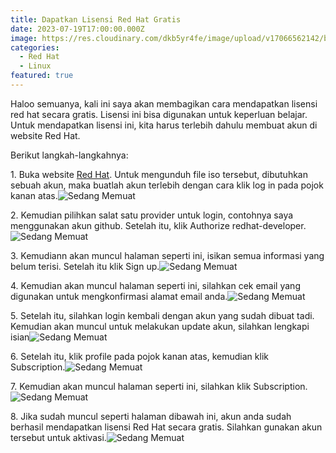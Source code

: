 ```yaml
---
title: Dapatkan Lisensi Red Hat Gratis
date: 2023-07-19T17:00:00.000Z
image: https://res.cloudinary.com/dkb5yr4fe/image/upload/v17066562142/banner/9.png
categories:
  - Red Hat
  - Linux
featured: true
---
```


Haloo semuanya, kali ini saya akan membagikan cara mendapatkan lisensi red hat secara gratis. Lisensi ini bisa digunakan untuk keperluan belajar. Untuk mendapatkan lisensi ini, kita harus terlebih dahulu membuat akun di website Red Hat.

Berikut langkah-langkahnya:

1\. Buka website [Red Hat](https://developers.redhat.com/products/rhel/download). Untuk mengunduh file iso tersebut, dibutuhkan sebuah akun, maka buatlah akun terlebih dengan cara klik log in pada pojok kanan atas.![Sedang Memuat](https://res.cloudinary.com/dkb5yr4fe/image/upload/v17066562142/post/9/1d27163e21a47005e216c29c7960319b400850c8-1353x640.webp)

2\. Kemudian pilihkan salat satu provider untuk login, contohnya saya menggunakan akun github. Setelah itu, klik Authorize redhat-developer.![Sedang Memuat](https://res.cloudinary.com/dkb5yr4fe/image/upload/v17066562142/post/9/932c329b5a442a946305d7f513090976ad42fa1b-1342x635.webp)

3\. Kemudiann akan muncul halaman seperti ini, isikan semua informasi yang belum terisi. Setelah itu klik Sign up.![Sedang Memuat](https://res.cloudinary.com/dkb5yr4fe/image/upload/v17066562142/post/9/78772f5e012013c3b603ca0587266a81cc6a2148-590x756.webp)

4\. Kemudian akan muncul halaman seperti ini, silahkan cek email yang digunakan untuk mengkonfirmasi alamat email anda.![Sedang Memuat](https://res.cloudinary.com/dkb5yr4fe/image/upload/v17066562142/post/9/255ce4fb5560585f7d90ad2391272cf147203352-1366x768.webp)

5\. Setelah itu, silahkan login kembali dengan akun yang sudah dibuat tadi. Kemudian akan muncul untuk melakukan update akun, silahkan lengkapi isian![Sedang Memuat](https://res.cloudinary.com/dkb5yr4fe/image/upload/v17066562142/post/9/ce51f2dc7830c2c32e6863979aed4a2c091dbe91-1349x566.webp)

6\. Setelah itu, klik profile pada pojok kanan atas, kemudian klik Subscription.![Sedang Memuat](https://res.cloudinary.com/dkb5yr4fe/image/upload/v17066562142/post/9/ddad04c036f70fda7f8c6aa499871c0a47698ed4-895x450.webp)

7\. Kemudian akan muncul halaman seperti ini, silahkan klik Subscription.![Sedang Memuat](https://res.cloudinary.com/dkb5yr4fe/image/upload/v17066562142/post/9/47849e0f0520628a9bfab8dc8a8095bfbd4c5821-1354x640.webp)

8\. Jika sudah muncul seperti halaman dibawah ini, akun anda sudah berhasil mendapatkan lisensi Red Hat secara gratis. Silahkan gunakan akun tersebut untuk aktivasi.![Sedang Memuat](https://res.cloudinary.com/dkb5yr4fe/image/upload/v17066562142/post/9/33655d2f93e959219be6f7d4ba6341753f56dd14-1357x643.webp)
